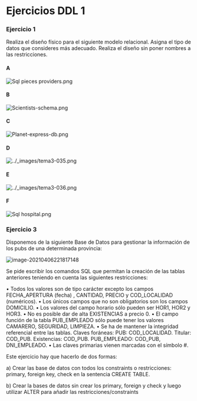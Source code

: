 # Ejercicios DDL 1

### Ejercicio 1

Realiza el diseño físico para el siguiente modelo relacional. Asigna el tipo de datos que consideres más adecuado. Realiza el diseño sin poner nombres a las restricciones. 

#### A

![Sql pieces providers.png](https://upload.wikimedia.org/wikipedia/commons/5/53/Sql_pieces_providers.png)

#### B

![Scientists-schema.png](https://upload.wikimedia.org/wikipedia/commons/thumb/b/bb/Scientists-schema.png/300px-Scientists-schema.png)

#### C





![Planet-express-db.png](https://upload.wikimedia.org/wikipedia/commons/c/c0/Planet-express-db.png)



#### D

![../_images/tema3-035.png](https://gestionbasesdatos.readthedocs.io/es/latest/_images/tema3-035.png)

#### E

![../_images/tema3-036.png](https://gestionbasesdatos.readthedocs.io/es/latest/_images/tema3-036.png)

#### F



![Sql hospital.png](https://upload.wikimedia.org/wikipedia/commons/b/b8/Sql_hospital.png)



### Ejercicio 3

Disponemos de la siguiente Base de Datos para gestionar la información de los pubs de una determinada provincia:

![image-20210406221817148](/home/user22/.config/Typora/typora-user-images/image-20210406221817148.png)

Se pide escribir los comandos SQL que permitan la creación de las tablas anteriores teniendo en cuenta las siguientes restricciones:

• Todos los valores son de tipo carácter excepto los campos FECHA_APERTURA (fecha) , CANTIDAD, PRECIO y COD_LOCALIDAD (numéricos).
• Los únicos campos que no son obligatorios son los campos DOMICILIO.
• Los valores del campo horario sólo pueden ser HOR1, HOR2 y HOR3.
• No es posible dar de alta EXISTENCIAS a precio 0.
• El campo función de la tabla PUB_EMPLEADO sólo puede tener los valores
CAMARERO, SEGURIDAD, LIMPIEZA.
• Se ha de mantener la integridad referencial entre las tablas. Claves foráneas: PUB: COD_LOCALIDAD. Titular: COD_PUB. Existencias: COD_PUB. PUB_EMPLEADO: COD_PUB, DNI_EMPLEADO.
• Las claves primarias vienen marcadas con el símbolo #.

Este ejercicio hay que hacerlo de dos formas:

a) Crear las base de datos con todos los constraints o restricciones: primary, foreign key, check en la sentencia CREATE TABLE.

b) Crear la bases de datos sin crear los primary, foreign y check y luego utilizar ALTER para añadir las restricciones/constraints